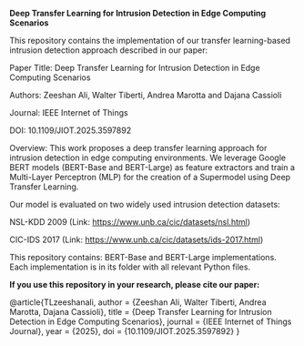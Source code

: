 **Deep Transfer Learning for Intrusion Detection in Edge Computing Scenarios**

This repository contains the implementation of our transfer learning-based intrusion detection approach described in our paper:

Paper Title: Deep Transfer Learning for Intrusion Detection in Edge Computing Scenarios

Authors: Zeeshan Ali, Walter Tiberti, Andrea Marotta and Dajana Cassioli

Journal: IEEE Internet of Things

DOI: 10.1109/JIOT.2025.3597892

Overview: This work proposes a deep transfer learning approach for intrusion detection in edge computing environments.
We leverage Google BERT models (BERT-Base and BERT-Large) as feature extractors and train a Multi-Layer Perceptron (MLP) for the creation of a Supermodel using Deep Transfer Learning.

Our model is evaluated on two widely used intrusion detection datasets: 

NSL-KDD 2009 (Link: https://www.unb.ca/cic/datasets/nsl.html)

CIC-IDS 2017 (Link: https://www.unb.ca/cic/datasets/ids-2017.html)

This repository contains: BERT-Base and BERT-Large implementations. Each implementation is in its folder with all relevant Python files.

**If you use this repository in your research, please cite our paper:**

@article{TLzeeshanali,
  author    = {Zeeshan Ali, Walter Tiberti, Andrea Marotta, Dajana Cassioli},
  title     = {Deep Transfer Learning for Intrusion Detection in Edge Computing Scenarios},
  journal   = {IEEE Internet of Things Journal},
  year      = {2025},
  doi       = {10.1109/JIOT.2025.3597892}
}
